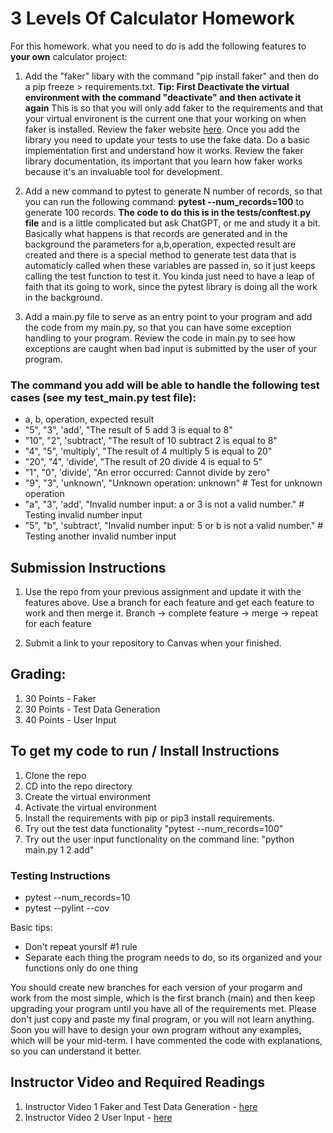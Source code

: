 # 3 Levels Of Calculator Homework

For this homework. what you need to do is add the following features to **your own** calculator project:

1. Add the "faker" libary with the command "pip install faker" and then do a pip freeze > requirements.txt.  **Tip:  First Deactivate the virtual environment with the command "deactivate" and then activate it again** This is so that you will only add faker to the requirements and that your virtual environent is the current one that your working on when faker is installed.  Review the faker website [here](https://faker.readthedocs.io/en/master/#).  Once you add the library you need to update your tests to use the fake data.  Do a basic implementation first and understand how it works.  Review the faker library documentation, its important that you learn how faker works because it's an invaluable tool for development.

2. Add a new command to pytest to generate  N number of records, so that you can run the following command: **pytest --num_records=100** to generate 100 records.  **The code to do this is in the tests/conftest.py file** and is a little complicated but ask ChatGPT, or me and study it a bit.  Basically what happens is that records are generated and in the background the parameters for a,b,operation, expected result are created and there is a special method to generate test data that is automaticly called when these variables are passed in, so it just keeps calling the test function to test it.  You kinda just need to have a leap of faith that its going to work, since the pytest library is doing all the work in the background.

3. Add a main.py file to serve as an entry point to your program and add the code from my main.py, so that you can have some exception handling to your program.  Review the code in main.py to see how exceptions are caught when bad input is submitted by the user of your program.  

### The command you add will be able to handle the following test cases (see my test_main.py test file):
* a, b, operation, expected result
* "5", "3", 'add', "The result of 5 add 3 is equal to 8"
* "10", "2", 'subtract', "The result of 10 subtract 2 is equal to 8"
* "4", "5", 'multiply', "The result of 4 multiply 5 is equal to 20"
* "20", "4", 'divide', "The result of 20 divide 4 is equal to 5"
* "1", "0", 'divide', "An error occurred: Cannot divide by zero"  
* "9", "3", 'unknown', "Unknown operation: unknown"  # Test for unknown operation
* "a", "3", 'add', "Invalid number input: a or 3 is not a valid number."  # Testing invalid number input
* "5", "b", 'subtract', "Invalid number input: 5 or b is not a valid number." # Testing another invalid number input


## Submission Instructions
1.  Use the repo from your previous assignment and update it with the features above.  Use a branch for each feature and get each feature to work and then merge it.  Branch -> complete feature -> merge -> repeat for each feature

2.  Submit a link to your repository to Canvas when your finished.

## Grading:

1.  30 Points - Faker 
2.  30 Points - Test Data Generation
3.  40 Points - User Input

## To get my code to run / Install Instructions

1.  Clone the repo
2.  CD into the repo directory
3.  Create the virtual environment
4.  Activate the virtual environment
5.  Install the requirements with pip or pip3 install requirements.
6.  Try out the test data functionality "pytest --num_records=100"
7.  Try out the user input functionality on the command line: "python main.py 1 2 add"

### Testing Instructions
* pytest --num_records=10
* pytest --pylint --cov 


Basic tips:
* Don't repeat yourslf #1 rule
* Separate each thing the program needs to do, so its organized and your functions only do one thing


You should create new branches for each version of your progarm and work from the most simple, which is the first branch (main) and then keep upgrading your program until you have all of the requirements met.  Please don't just copy and paste my final program, or you will not learn anything.  Soon you will have to design your own program without any examples, which will be your mid-term.  I have commented the code with explanations, so you can understand it better.   


## Instructor Video and Required Readings

1.  Instructor Video 1 Faker and Test Data Generation - [here](https://youtu.be/BhjBKaOXcd8)
2.  Instructor Video 2 User Input - [here]()